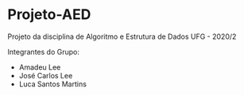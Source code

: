 # Projeto-AED
Projeto da disciplina de Algoritmo e Estrutura de Dados UFG - 2020/2

Integrantes do Grupo:
- Amadeu Lee
- José Carlos Lee
- Luca Santos Martins
